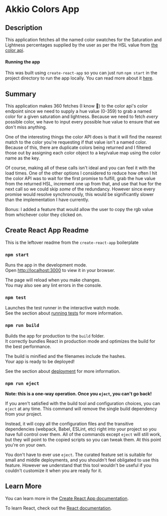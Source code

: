 # Akkio Colors App
## Description
This application fetches all the named color swatches for the Saturation and Lightness percentages supplied by the user as per the HSL value from [the color api](https://www.thecolorapi.com).

#### Running the app
This was built using `create-react-app` so you can just run `npm start` in the project directory to run the app locally. You can read more about it [here](#create-react-app-readme).

## Summary
This application makes 360 fetches (I know 😬) to the color api's color endpoint since we need to supply a hue value (0-359) to grab a named color for a given saturation and lightness. Because we need to fetch _every_ possible color, we have to input every possible hue value to ensure that we don't miss anything.

One of the interesting things the color API does is that it will find the nearest match to the color you're requesting if that value isn't a named color. Because of this, there are duplicate colors being returned and I filtered those out by assigning each color object to a key/value map using the color name as the key.

Of course, making all of these calls isn't ideal and you can feel it with the load times. One of the other options I considered to reduce how often I hit the color API was to wait for the first promise to fulfill, grab the hue value from the returned HSL, increment one up from that, and use that hue for the next call so we could skip _some_ of the redundancy. However since every promise would resolve synchronously, this would be significantly slower than the implementation I have currently.

Bonus: I added a feature that would allow the user to copy the rgb value from whichever color they clicked on.

## Create React App Readme
This is the leftover readme from the `create-react-app` boilerplate

### `npm start`

Runs the app in the development mode.\
Open [http://localhost:3000](http://localhost:3000) to view it in your browser.

The page will reload when you make changes.\
You may also see any lint errors in the console.

### `npm test`

Launches the test runner in the interactive watch mode.\
See the section about [running tests](https://facebook.github.io/create-react-app/docs/running-tests) for more information.

### `npm run build`

Builds the app for production to the `build` folder.\
It correctly bundles React in production mode and optimizes the build for the best performance.

The build is minified and the filenames include the hashes.\
Your app is ready to be deployed!

See the section about [deployment](https://facebook.github.io/create-react-app/docs/deployment) for more information.

### `npm run eject`

**Note: this is a one-way operation. Once you `eject`, you can't go back!**

If you aren't satisfied with the build tool and configuration choices, you can `eject` at any time. This command will remove the single build dependency from your project.

Instead, it will copy all the configuration files and the transitive dependencies (webpack, Babel, ESLint, etc) right into your project so you have full control over them. All of the commands except `eject` will still work, but they will point to the copied scripts so you can tweak them. At this point you're on your own.

You don't have to ever use `eject`. The curated feature set is suitable for small and middle deployments, and you shouldn't feel obligated to use this feature. However we understand that this tool wouldn't be useful if you couldn't customize it when you are ready for it.

## Learn More

You can learn more in the [Create React App documentation](https://facebook.github.io/create-react-app/docs/getting-started).

To learn React, check out the [React documentation](https://reactjs.org/).
